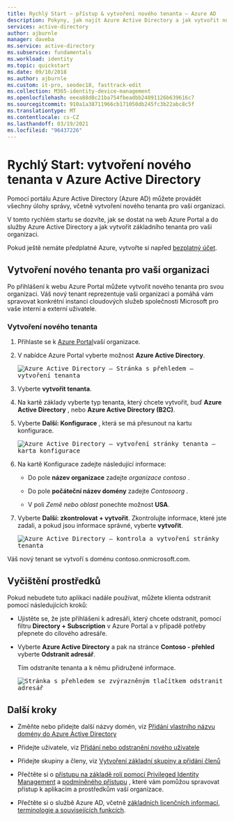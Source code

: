 ```yaml
---
title: Rychlý Start – přístup & vytvoření nového tenanta – Azure AD
description: Pokyny, jak najít Azure Active Directory a jak vytvořit nového tenanta pro vaši organizaci.
services: active-directory
author: ajburnle
manager: daveba
ms.service: active-directory
ms.subservice: fundamentals
ms.workload: identity
ms.topic: quickstart
ms.date: 09/10/2018
ms.author: ajburnle
ms.custom: it-pro, seodec18, fasttrack-edit
ms.collection: M365-identity-device-management
ms.openlocfilehash: eeea88d8c21ba754fbeadbb24891126b639616c7
ms.sourcegitcommit: 910a1a38711966cb171050db245fc3b22abc8c5f
ms.translationtype: MT
ms.contentlocale: cs-CZ
ms.lasthandoff: 03/19/2021
ms.locfileid: "96437226"
---
```

# <a name="quickstart-create-a-new-tenant-in-azure-active-directory"></a>Rychlý Start: vytvoření nového tenanta v Azure Active Directory
Pomocí portálu Azure Active Directory (Azure AD) můžete provádět všechny úlohy správy, včetně vytvoření nového tenanta pro vaši organizaci. 

V tomto rychlém startu se dozvíte, jak se dostat na web Azure Portal a do služby Azure Active Directory a jak vytvořit základního tenanta pro vaši organizaci.

Pokud ještě nemáte předplatné Azure, vytvořte si napřed [bezplatný účet](https://azure.microsoft.com/free/).

## <a name="create-a-new-tenant-for-your-organization"></a>Vytvoření nového tenanta pro vaši organizaci
Po přihlášení k webu Azure Portal můžete vytvořit nového tenanta pro svou organizaci. Váš nový tenant reprezentuje vaši organizaci a pomáhá vám spravovat konkrétní instanci cloudových služeb společnosti Microsoft pro vaše interní a externí uživatele.

### <a name="to-create-a-new-tenant"></a>Vytvoření nového tenanta

1. Přihlaste se k [Azure Portal](https://portal.azure.com/)vaší organizace.

1. V nabídce Azure Portal vyberte možnost **Azure Active Directory**.  

    <kbd>![Azure Active Directory – Stránka s přehledem – vytvoření tenanta](media/active-directory-access-create-new-tenant/azure-ad-portal.png)</kbd>  

1. Vyberte **vytvořit tenanta**.

1. Na kartě základy vyberte typ tenanta, který chcete vytvořit, buď **Azure Active Directory** , nebo **Azure Active Directory (B2C)**.

1. Vyberte **Další: Konfigurace** , která se má přesunout na kartu konfigurace.

    <kbd>![Azure Active Directory – vytvoření stránky tenanta – karta konfigurace ](media/active-directory-access-create-new-tenant/azure-ad-create-new-tenant.png)</kbd>

1.  Na kartě Konfigurace zadejte následující informace:
    
    - Do pole **název organizace** zadejte _organizace contoso_ .

    - Do pole **počáteční název domény** zadejte _Contosoorg_ .

    - V poli _Země nebo oblast_ ponechte možnost **USA**.

1. Vyberte **Další: zkontrolovat + vytvořit**. Zkontrolujte informace, které jste zadali, a pokud jsou informace správné, vyberte **vytvořit**.

    <kbd>![Azure Active Directory – kontrola a vytvoření stránky tenanta](media/active-directory-access-create-new-tenant/azure-ad-review.png)</kbd>

Váš nový tenant se vytvoří s doménu contoso.onmicrosoft.com.

## <a name="clean-up-resources"></a>Vyčištění prostředků
Pokud nebudete tuto aplikaci nadále používat, můžete klienta odstranit pomocí následujících kroků:

- Ujistěte se, že jste přihlášeni k adresáři, který chcete odstranit, pomocí filtru **Directory + Subscription** v Azure Portal a v případě potřeby přepnete do cílového adresáře.
- Vyberte **Azure Active Directory** a pak na stránce **Contoso - přehled** vyberte **Odstranit adresář**.

    Tím odstraníte tenanta a k němu přidružené informace.

    <kbd>![Stránka s přehledem se zvýrazněným tlačítkem odstranit adresář](media/active-directory-access-create-new-tenant/azure-ad-delete-new-tenant.png)</kbd>

## <a name="next-steps"></a>Další kroky
- Změňte nebo přidejte další názvy domén, viz [Přidání vlastního názvu domény do Azure Active Directory](add-custom-domain.md)

- Přidejte uživatele, viz [Přidání nebo odstranění nového uživatele](add-users-azure-active-directory.md)

- Přidejte skupiny a členy, viz [Vytvoření základní skupiny a přidání členů](active-directory-groups-create-azure-portal.md)

- Přečtěte si o [přístupu na základě rolí pomocí Privileged Identity Management](../../role-based-access-control/best-practices.md) a [podmíněného přístupu](../../role-based-access-control/conditional-access-azure-management.md) , které vám pomůžou spravovat přístup k aplikacím a prostředkům vaší organizace.

- Přečtěte si o službě Azure AD, včetně [základních licenčních informací, terminologie a souvisejících funkcích](active-directory-whatis.md).
